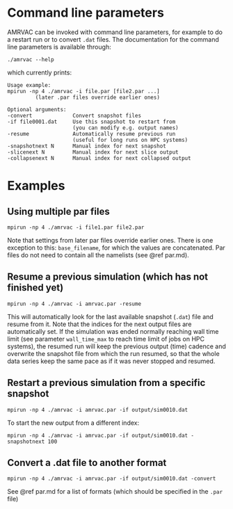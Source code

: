 # Command line parameters

AMRVAC can be invoked with command line parameters, for example to do a restart
run or to convert `.dat` files. The documentation for the command line
parameters is available through:

    ./amrvac --help

which currently prints:

    Usage example:
    mpirun -np 4 ./amrvac -i file.par [file2.par ...]
             (later .par files override earlier ones)

    Optional arguments:
    -convert             Convert snapshot files
    -if file0001.dat     Use this snapshot to restart from
                         (you can modify e.g. output names)
    -resume              Automatically resume previous run
                         (useful for long runs on HPC systems)
    -snapshotnext N      Manual index for next snapshot
    -slicenext N         Manual index for next slice output
    -collapsenext N      Manual index for next collapsed output

# Examples

## Using multiple par files

    mpirun -np 4 ./amrvac -i file1.par file2.par

Note that settings from later par files override earlier ones. There is one
exception to this: `base_filename`, for which the values are concatenated. Par
files do not need to contain all the namelists (see @ref par.md).

## Resume a previous simulation (which has not finished yet)

    mpirun -np 4 ./amrvac -i amrvac.par -resume

This will automatically look for the last available snapshot (`.dat`) file and
resume from it. Note that the indices for the next output files are
automatically set. If the simulation was ended normally reaching wall time limit
(see parameter `wall_time_max` to reach time limit of jobs on HPC systems), the
resumed run will keep the previous output (time) cadence and overwrite the 
snapshot file from which the run resumed, so that the whole data series keep
the same pace as if it was never stopped and resumed.

## Restart a previous simulation from a specific snapshot

    mpirun -np 4 ./amrvac -i amrvac.par -if output/sim0010.dat

To start the new output from a different index:

    mpirun -np 4 ./amrvac -i amrvac.par -if output/sim0010.dat -snapshotnext 100

## Convert a .dat file to another format

    mpirun -np 4 ./amrvac -i amrvac.par -if output/sim0010.dat -convert

See @ref par.md for a list of formats (which should be specified in the `.par` file)
